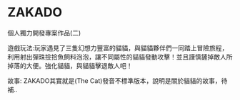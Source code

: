 # ZAKADO

個人獨力開發專案作品(二)

遊戲玩法:玩家遇見了三隻幻想力豐富的貓貓，與貓貓夥伴們一同踏上冒險旅程，利用射出彈珠撿拾魚飼料泡泡，讓不同屬性的貓貓發動攻擊！並且謹慎鏟掉敵人所掉落的大便。強化貓貓，與貓貓擊退敵人吧！

故事: ZAKADO其實就是(The Cat)發音不標準版本，說明是關於貓貓的故事，待補..
